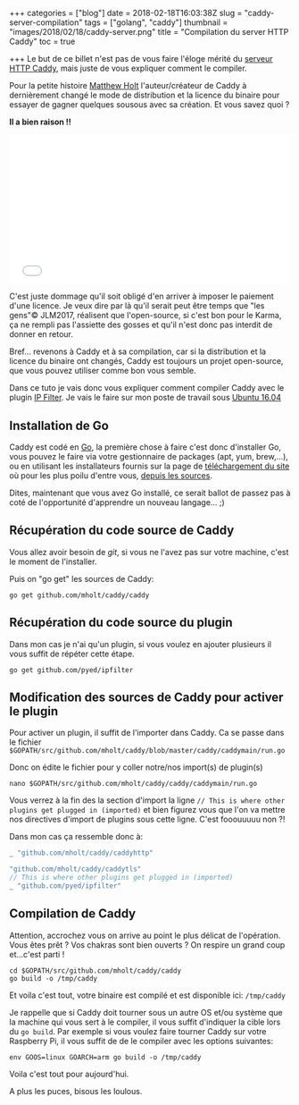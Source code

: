 +++
categories = ["blog"]
date = 2018-02-18T16:03:38Z
slug = "caddy-server-compilation"
tags = ["golang", "caddy"]
thumbnail = "images/2018/02/18/caddy-server.png"
title = "Compilation du server HTTP Caddy"
toc = true

+++
Le but de ce billet n'est pas de vous faire l'éloge mérité du [serveur HTTP Caddy](https://caddyserver.com/), mais juste de vous expliquer comment le compiler.

Pour la petite histoire [Matthew Holt](https://twitter.com/mholt6) l'auteur/créateur de Caddy à dernièrement changé le mode de distribution et la licence du binaire pour essayer de gagner quelques sousous avec sa création. Et vous savez quoi ?

**Il a bien raison !!**

<div style="width:100%;height:0;padding-bottom:53%;position:relative;"><iframe src="[https://giphy.com/embed/9HQRIttS5C4Za](https://giphy.com/embed/9HQRIttS5C4Za)" width="100%" height="100%" style="position:absolute" frameBorder="0" class="giphy-embed" allowFullScreen></iframe></div>

C'est juste dommage qu'il soit obligé d'en arriver à imposer le paiement d'une licence. Je veux dire par là qu'il serait peut être temps que "les gens"© JLM2017, réalisent que l'open-source, si c'est bon pour le Karma, ça ne rempli pas l'assiette des gosses et qu'il n'est donc pas interdit de donner en retour.

Bref... revenons à Caddy et à sa compilation, car si la distribution et la licence du binaire ont changés, Caddy est toujours un projet open-source, que vous pouvez utiliser comme bon vous semble.

Dans ce tuto je vais donc vous expliquer comment compiler Caddy avec le plugin [IP Filter](https://github.com/pyed/ipfilter). Je vais le faire sur mon poste de travail sous [Ubuntu 16.04](https://www.ubuntu.com/)

## Installation de Go

Caddy est codé en [Go](https://golang.org/), la première chose à faire c'est donc d'installer Go, vous pouvez le faire via votre gestionnaire de packages (apt, yum, brew,...), ou en utilisant les installateurs fournis sur la page de [téléchargement du site](https://golang.org/dl/) où pour les plus poilu d'entre vous, [depuis les sources](https://golang.org/doc/install/source).

Dites, maintenant que vous avez Go installé, ce serait ballot de passez pas à coté de l'opportunité d'apprendre un nouveau langage... ;)

## Récupération du code source de Caddy

Vous allez avoir besoin de _git_, si vous ne l'avez pas sur votre machine, c'est le moment de l'installer.

Puis on "go get" les sources de Caddy:

    go get github.com/mholt/caddy/caddy

## Récupération du code source du plugin

Dans mon cas je n'ai qu'un plugin, si vous voulez en ajouter plusieurs il vous suffit de répéter cette étape.

    go get github.com/pyed/ipfilter

## Modification des sources de Caddy pour activer le plugin

Pour activer un plugin, il suffit de l'importer dans Caddy. Ca se passe dans le fichier `$GOPATH/src/github.com/mholt/caddy/blob/master/caddy/caddymain/run.go`

Donc on édite le fichier pour y coller notre/nos import(s) de plugin(s)

    nano $GOPATH/src/github.com/mholt/caddy/caddy/caddymain/run.go

Vous verrez à la fin des la section d'import la ligne `// This is where other plugins get plugged in (imported)` et bien figurez vous que l'on va mettre nos directives d'import de plugins sous cette ligne. C'est fooouuuuu non ?!

Dans mon cas ça ressemble donc à:

```go
_ "github.com/mholt/caddy/caddyhttp"

"github.com/mholt/caddy/caddytls"
// This is where other plugins get plugged in (imported)
_ "github.com/pyed/ipfilter"
```

## Compilation de Caddy

Attention, accrochez vous on arrive au point le plus délicat de l'opération. Vous êtes prêt ? Vos
chakras sont bien ouverts ? On respire un grand coup et...c'est parti !

    cd $GOPATH/src/github.com/mholt/caddy/caddy 
    go build -o /tmp/caddy

Et voila c'est tout, votre binaire est compilé et est disponible ici: `/tmp/caddy`

Je rappelle que si Caddy doit tourner sous un autre OS et/ou système que la machine qui vous sert à le compiler, il vous suffit d'indiquer la cible lors du `go build`. Par exemple si vous voulez faire tourner Caddy sur votre Raspberry Pi, il vous suffit de de le compiler avec les options suivantes:

    env GOOS=linux GOARCH=arm go build -o /tmp/caddy

Voila c'est tout pour aujourd'hui.

A plus les puces, bisous les loulous.